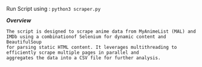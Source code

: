 Run Script using : ```python3 scraper.py```

***Overview***

```
The script is designed to scrape anime data from MyAnimeList (MAL) and IMDb using a combinationof Selenium for dynamic content and BeautifulSoup 
for parsing static HTML content. It leverages multithreading to efficiently scrape multiple pages in parallel and 
aggregates the data into a CSV file for further analysis.

```
